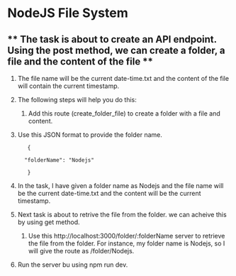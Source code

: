 # NodeJS File System

## **   The task is about to create an API endpoint. Using the post method, we can create a folder, a file and the content of the file **

1. The file name will be the current date-time.txt and the content of the file will contain the current timestamp.
 
2. The following steps will help you do this:
 
   1. Add this route (create_folder_file) to create a folder with a file and content.

2. Use this JSON format to provide the folder name.

          {

         "folderName": "Nodejs"

          }

3. In the task, I have given a folder name as Nodejs and the file name will be the current date-time.txt and the content will be the current timestamp.

4. Next task is about to retrive the file from the folder. we can acheive this by using get method.

    1. Use this http://localhost:3000/folder/:folderName server to retrieve the file from the folder. For instance, my folder name is Nodejs, so I will give the route as /folder/Nodejs.

5. Run the server bu using npm run dev.





    

